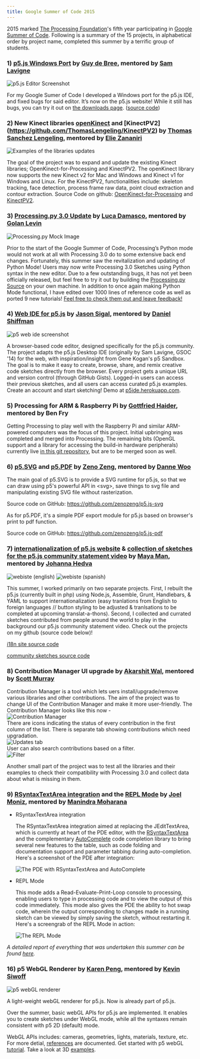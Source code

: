 ```yaml
---
title: Google Summer of Code 2015
---
```


2015 marked [The Processing Foundation](http://processing.org)'s fifth year participating in [Google Summer of Code](https://developers.google.com/open-source/soc/).  Following is a summary of the 15 projects, in alphabetical order by project name, completed this summer by a terrific group of students.


### 1) [p5.js Windows Port](https://github.com/processing/p5.js-editor) by [Guy de Bree](https://github.com/Bruehausu), mentored by [Sam Lavigne](https://github.com/antiboredom)

![p5.js Editor Screenshot](http://i.imgur.com/tL0GUAm.png)

For my Google Sumer of Code I developed a Windows port for the p5.js IDE, and fixed bugs for said editor. It’s now on the p5.js website! While it still has bugs, you can try it out on [the downloads page](http://p5js.org/download/). ([source code](https://github.com/processing/p5.js-editor))

### 2) New Kinect libraries [openKinect](https://github.com/shiffman/OpenKinect-for-Processing) and [KinectPV2] (https://github.com/ThomasLengeling/KinectPV2) by [Thomas Sanchez Lengeling](http://codigogenerativo.com/), mentored by [Elie Zananiri](http://dpt.co/)


![Examples of the libraries updates](http://codigogenerativo.com/wp-content/uploads/Kinect_final.png)

The goal of the project was to expand and update the existing Kinect libraries; OpenKinect-for-Processing and KinectPV2. The openKinect library now supports the new Kinect v2 for Mac and Windows and Kinect v1 for Windows and Linux. For the KinectPV2, functionalities include: skeleton tracking, face detection, process frame raw data, point cloud extraction and contour extraction. Source Code on github: [OpenKinect-for-Processing](https://github.com/shiffman/OpenKinect-for-Processing) and [KinectPV2](https://github.com/ThomasLengeling/KinectPV2).

### 3) [Processing.py 3.0 Update](https://github.com/Luxapodular/processing.py) by [Luca Damasco](https://github.com/Luxapodular), mentored by [Golan Levin](https://github.com/golanlevin)

![Processing.py Mock Image](http://i.imgur.com/mVybW32m.png)

Prior to the start of the Google Summer of Code, Processing’s Python mode would not work at all with Processing 3.0 do to some extensive back end changes. Fortunately, this summer saw the revitalization and updating of Python Mode! Users may now write Processing 3.0 Sketches using Python syntax in the new editor. Due to a few outstanding bugs, it has not yet been officially released, but feel free to try it out by building the [Processing.py Source](https://github.com/Luxapodular/processing.py) on your own machine. In addition to once again making Python Mode functional, I have edited over 1000 lines of reference code as well as ported 9 new tutorials! [Feel free to check them out and leave feedback!](https://github.com/Luxapodular/processing-py-site) 

### 4) [Web IDE for p5.js](https://github.com/therewasaguy/p5js-webIDE) by [Jason Sigal](http://jasonsigal.cc), mentored by [Daniel Shiffman](http://shiffman.net/)

![p5 web ide screenshot](http://i.imgur.com/yKAxxMD.png)

A browser-based code editor, designed specifically for the p5.js community. The project adapts the p5.js Desktop IDE (originally by Sam Lavigne, GSOC '14) for the web, with inspiration/insight from Gene Kogan's p5 Sandbox. The goal is to make it easy to create, browse, share, and remix creative code sketches directly from the browser. Every project gets a unique URL and version control (through GitHub Gists). Logged-in users can access their previous sketches, and all users can access curated p5.js examples. Create an account and start sketching! Demo at [p5ide.herokuapp.com](http://p5ide.herokuapp.com/).

### 5) Processing for ARM & Raspberry Pi by [Gottfried Haider](http://gottfriedhaider.com/), mentored by Ben Fry

Getting Processing to play well with the Raspberry Pi and similar ARM-powered computers was the focus of this project. Initial upbringing was completed and merged into Processing. The remaining bits (OpenGL support and a library for accessing the build-in hardware peripherals) currently live [in this git repository](https://github.com/gohai/processing/commits/arm), but are to be merged soon as well.

### 6) [p5.SVG](https://github.com/zenozeng/p5.js-svg) and [p5.PDF](https://github.com/zenozeng/p5.js-pdf) by [Zeno Zeng](https://github.com/zenozeng), mentored by [Danne Woo](https://github.com/dannewoo)

The main goal of p5.SVG is to provide a SVG runtime for p5.js, so that we can draw using p5's powerful API in \<svg\>, save things to svg file and manipulating existing SVG file without rasterization.

Source code on GitHub: https://github.com/zenozeng/p5.js-svg

As for p5.PDF, it's a simple PDF export module for p5.js based on browser's print to pdf function.

Source code on GitHub: https://github.com/zenozeng/p5.js-pdf

### 7) [internationalization of p5.js website](https://github.com/mayaman/p5js-website) & [collection of sketches for the p5.js community statement video](https://github.com/mayaman/p5jsCommunitySketches) by [Maya Man](https://github.com/mayaman/), mentored by [Johanna Hedva](http://www.johannahedva.com/)

![webiste (english)](http://i.imgur.com/jBwtWP3.png)
![webiste (spanish)](http://i.imgur.com/J1wwOx3.png)

This summer, I worked primarily on two separate projects. First, I rebuilt the p5.js (currently built in php) using Node.js, Assemble, Grunt, Handlebars, & YAML to support internationalization (easy tranlations from English to foreign languages // button styling to be adjusted & tranlsations to be completed at upcoming translat-a-thons). Second, I collected and currated sketches contributed from people around the world to play in the background our p5.js community statement video. Check out the projects on my github (source code below)!

[i18n site source code](https://github.com/mayaman/p5js-website)

[community sketches source code](https://github.com/mayaman/p5jsCommunitySketches)

### 8) Contribution Manager UI upgrade by [Akarshit Wal](https://github.com/Akarshit), mentored by [Scott Murray](https://github.com/alignedleft)

Contribution Manager is a tool which lets uers install/upgrade/remove various libraries and other contributions. The aim of the project was to change UI of the Contribution Manager and make it more user-friendly. The Contribution Manager looks like this now -  
![Contribution Manager](http://i.imgur.com/TuEATTb.png)  
There are icons indicating the status of every contribution in the first column of the list.
There is separate tab showing contributions which need upgradation.  
![Updates tab](http://i.imgur.com/2kIC0EJ.png)  
User can also search contributions based on a filter.  
![Filter](http://i.imgur.com/zmcpaI3.png)  

Another small part of the project was to test all the libraries and their examples to check their compatibility with Processing 3.0 and collect data about what is missing in them.
  
### 9) [RSyntaxTextArea integration](https://github.com/joelmoniz/processing/tree/RSTA) and the [REPL Mode](https://github.com/joelmoniz/REPLmode) by [Joel Moniz](http://joelmoniz.com/), mentored by [Manindra Moharana](http://www.mkmoharana.com/)

* RSyntaxTextArea integration  
  
  The RSyntaxTextArea integration aimed at replacing the JEditTextArea, which is currently at heart of the PDE editor, with the [RSyntaxTextArea](https://github.com/bobbylight/RSyntaxTextArea) and the complementary [AutoComplete](https://github.com/bobbylight/AutoComplete) code completion library to bring several new features to the table, such as code folding and documentation support and parameter tabbing during auto-completion.  
Here's a screenshot of the PDE after integration:
  
  ![The PDE with RSyntaxTextArea and AutoComplete](https://joelmoniz.files.wordpress.com/2015/10/rsta_fold_doc.png)
  
* REPL Mode  
  
  This mode adds a Read-Evaluate-Print-Loop console to processing, enabling users to type in processing code and to view the output of this code immediately. This mode also gives the PDE the ability to hot swap code, wherein the output corresponding to changes made in a running sketch can be viewed by simply saving the sketch, without restarting it. Here's a screengrab of the REPL Mode in action:
  
  ![The REPL Mode](https://joelmoniz.files.wordpress.com/2015/06/repl_output_usecase.png?w=716)
  
*A detailed report of everything that was undertaken this summer can be found [here](http://joelmoniz.com/gsoc-2015/).*

### 16) p5 WebGL Renderer by [Karen Peng](http://karenlabs.com), mentored by [Kevin Siwoff](http://http://kevinsiwoff.com/)

![p5 webGL renderer](http://imgur.com/wK0hJe1.jpg)

 A light-weight webGL renderer for p5.js. Now is already part of p5.js.
 
 Over the summer, basic webGL APIs for p5.js are implemented. It enables you to create sketches under WebGL mode, while all the syntaxes remain consistent with p5 2D (default) mode.
 
 WebGL APIs includes: cameras, geometries, lights, materials, texture, etc. For more detial, [references](http://p5js.org/reference/) are documented. Get started with p5 webGL [tutorial](https://github.com/processing/p5.js/wiki/Getting-started-with-WebGL-in-p5). Take a look at 3D [examples](http://p5js.org/examples/).




